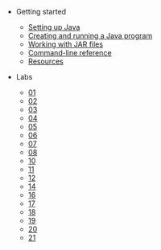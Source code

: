 * Getting started

  * [Setting up Java](Getting-Started/setting-up-java.md)
  * [Creating and running a Java program](Getting-Started/running-a-java-program.md)
  * [Working with JAR files](Getting-Started/working-with-jar-files.md)
  * [Command-line reference](Getting-Started/command-line-reference.md)
  * [Resources](Getting-Started/Resources.md)

* Labs
  * [01](Labs/lab01.md)
  * [02](Labs/lab02.md)
  * [03](Labs/lab03.md)
  * [04](Labs/lab04.md)
  * [05](Labs/lab05.md)
  * [06](Labs/lab06.md)
  * [07](Labs/lab07.md)
  * [08](Labs/lab08.md)
  * [10](Labs/lab10.md)
  * [11](Labs/lab11.md)
  * [12](Labs/lab12.md)
  * [14](Labs/lab14.md)
  * [16](Labs/lab16.md)
  * [17](Labs/lab17.md)
  * [18](Labs/lab18.md)
  * [19](Labs/lab19.md)
  * [20](Labs/lab20.md)
  * [21](Labs/lab21.md)
  <!-- * [23](Labs/lab23.md) -->
  <!-- * [24](Labs/lab24.md) -->
  <!-- * [25](Labs/lab25.md) -->
  <!-- * [26](Labs/lab26.md) -->
  <!-- * [Final Review](Labs/finalReview.md) -->